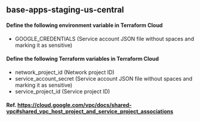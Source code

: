 ## base-apps-staging-us-central
#### Define the following environment variable in Terraform Cloud
- GOOGLE_CREDENTIALS (Service account JSON file without spaces and marking it as sensitive)

#### Define the following Terraform variables in Terraform Cloud
- network_project_id (Network project ID)
- service_account_secret (Service account JSON file without spaces and marking it as sensitive)
- service_project_id (Service project ID)
#### Ref. https://cloud.google.com/vpc/docs/shared-vpc#shared_vpc_host_project_and_service_project_associations
